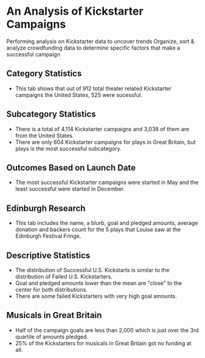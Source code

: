 # An Analysis of Kickstarter Campaigns
Performing analysis on Kickstarter data to uncover trends
Organize, sort & analyze crowdfunding data to determine specific factors that make a successful campaign

## Category Statistics 
* This tab shows that out of 912 total theater related Kickstarter campaigns the United States, 525 were sucessful.

## Subcategory Statistics
* There is a total of 4,114 Kickstarter campaigns and 3,038 of them are from the United States.
* There are only 604 Kickstarter campaigns for plays in Great Britain, but plays is the most successful subcategory.

## Outcomes Based on Launch Date
* The most successful Kickstarter campaigns were started in May and the least successful were started in December.

## Edinburgh Research
* This tab includes the name, a blurb, goal and pledged amounts, average donation and backers count for the 5 plays that Louise saw at the Edinburgh Festival Fringe.

## Descriptive Statistics
* The distribution of Successful U.S. Kickstarts is similar to the distribution of Failed U.S. Kickstarters.
* Goal and pledged amounts lower than the mean are "close" to the center for both distributions.
* There are some failed Kickstarters with very high goal amounts.

## Musicals in Great Britain
* Half of the campaign goals are less than 2,000 which is just over the 3rd quartile of amounts pledged.
* 25% of the Kickstarters for musicals in Great Britain got no funding at all.

